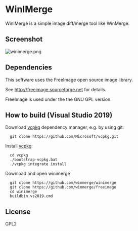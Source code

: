 # WinIMerge #

WinIMerge is a simple image diff/merge tool like WinMerge.

## Screenshot 

![winimerge.png](https://bitbucket.org/repo/RoKbrr/images/3384177401-winimerge.png)

## Dependencies

This software uses the FreeImage open source image library.

See http://freeimage.sourceforge.net for details.

FreeImage is used under the the GNU GPL version.

## How to build (Visual Studio 2019)

Download [vcpkg](https://github.com/Microsoft/vcpkg) dependency manager,
e.g. by using git:
```
  git clone https://github.com/Microsoft/vcpkg.git
```
Install [vcpkg](https://github.com/Microsoft/vcpkg):
```
  cd vcpkg
  ./bootstrap-vcpkg.bat
  ./vcpkg integrate install
```
Download and open winimerge
```
  git clone https://github.com/winmerge/winimerge
  git clone https://github.com/winmerge/freeimage
  cd winimerge
  buildbin.vs2019.cmd
```

## License

GPL2
